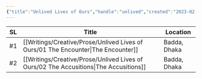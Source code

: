 ```yaml
---
{"title":"Unlived Lives of Ours","handle":"unlived","created":"2023-02-09T09:23:19+06:00","updated":"2023-02-15T15:38:15+06:00","total_books":"2","dg-note-icon":"signpost","dg-publish":true,"dg-path":"Writings/Series/Unlived Lives of Ours.md","permalink":"/writings/series/unlived-lives-of-ours/","dgPassFrontmatter":true,"noteIcon":"signpost"}
---
```


| SL  | Title                                                                                             | Location     |
| --- | ------------------------------------------------------------------------------------------------- | ------------ |
| #⁣1 | [[Writings/Creative/Prose/Unlived Lives of Ours/01 The Encounter\|The Encounter]]     | Badda, Dhaka |
| #⁣2 | [[Writings/Creative/Prose/Unlived Lives of Ours/02 The Accusitions\|The Accusitions]] | Badda, Dhaka |
